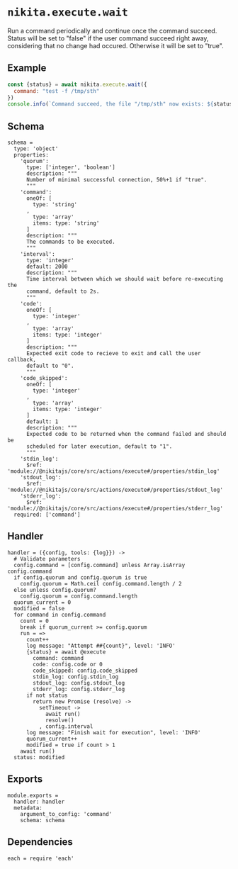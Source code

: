 
# `nikita.execute.wait`

Run a command periodically and continue once the command succeed. Status will be
set to "false" if the user command succeed right away, considering that no
change had occured. Otherwise it will be set to "true".   

## Example

```js
const {status} = await nikita.execute.wait({
  command: "test -f /tmp/sth"
})
console.info(`Command succeed, the file "/tmp/sth" now exists: ${status}`)
```

## Schema

    schema =
      type: 'object'
      properties:
        'quorum':
          type: ['integer', 'boolean']
          description: """
          Number of minimal successful connection, 50%+1 if "true".
          """
        'command':
          oneOf: [
            type: 'string'
          ,
            type: 'array'
            items: type: 'string'
          ]
          description: """
          The commands to be executed.
          """
        'interval':
          type: 'integer'
          default: 2000
          description: """
          Time interval between which we should wait before re-executing the
          command, default to 2s.
          """
        'code':
          oneOf: [
            type: 'integer'
          ,
            type: 'array'
            items: type: 'integer'
          ]
          description: """
          Expected exit code to recieve to exit and call the user callback,
          default to "0".
          """
        'code_skipped':
          oneOf: [
            type: 'integer'
          ,
            type: 'array'
            items: type: 'integer'
          ]
          default: 1
          description: """
          Expected code to be returned when the command failed and should be
          scheduled for later execution, default to "1".
          """
        'stdin_log':
          $ref: 'module://@nikitajs/core/src/actions/execute#/properties/stdin_log'
        'stdout_log':
          $ref: 'module://@nikitajs/core/src/actions/execute#/properties/stdout_log'
        'stderr_log':
          $ref: 'module://@nikitajs/core/src/actions/execute#/properties/stderr_log'
      required: ['command']

## Handler

    handler = ({config, tools: {log}}) ->
      # Validate parameters
      config.command = [config.command] unless Array.isArray config.command
      if config.quorum and config.quorum is true
        config.quorum = Math.ceil config.command.length / 2
      else unless config.quorum?
        config.quorum = config.command.length
      quorum_current = 0
      modified = false
      for command in config.command
        count = 0
        break if quorum_current >= config.quorum
        run = =>
          count++
          log message: "Attempt ##{count}", level: 'INFO'
          {status} = await @execute
            command: command
            code: config.code or 0
            code_skipped: config.code_skipped
            stdin_log: config.stdin_log
            stdout_log: config.stdout_log
            stderr_log: config.stderr_log
          if not status
            return new Promise (resolve) ->
              setTimeout ->
                await run()
                resolve()
              , config.interval
          log message: "Finish wait for execution", level: 'INFO'
          quorum_current++
          modified = true if count > 1
        await run()
      status: modified

## Exports

    module.exports =
      handler: handler
      metadata:
        argument_to_config: 'command'
        schema: schema

## Dependencies

    each = require 'each'
